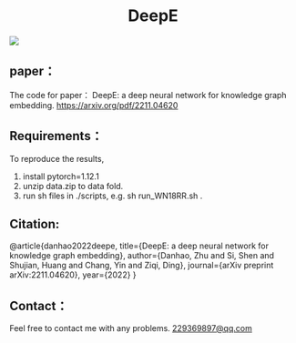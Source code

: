 <h1 align="center">
  DeepE
</h1>
<a href="https://arxiv.org/pdf/2211.04620"><img src="http://img.shields.io/badge/Supplementary-PDF-green.svg"></a>

## paper：
The code for paper： DeepE: a deep neural network for knowledge graph embedding.
https://arxiv.org/pdf/2211.04620

## Requirements：
To reproduce the results, 
1) install pytorch=1.12.1
2) unzip data.zip to data fold.
3) run sh files in ./scripts, e.g. sh run_WN18RR.sh . 

## Citation:
@article{danhao2022deepe,
  title={DeepE: a deep neural network for knowledge graph embedding},
  author={Danhao, Zhu and Si, Shen and Shujian, Huang and Chang, Yin and Ziqi, Ding},
  journal={arXiv preprint arXiv:2211.04620},
  year={2022}
}

## Contact：
Feel free to contact me with any problems. 229369897@qq.com

